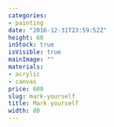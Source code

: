 ```yaml
---
categories:
- painting
date: "2016-12-31T23:59:52Z"
height: 60
inStock: true
isVisible: true
mainImage: ""
materials:
- acrylic
- canvas
price: 600
slug: mark-yourself
title: Mark yourself
width: 80
---
```


